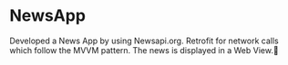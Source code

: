 # NewsApp
Developed a News App by using Newsapi.org. Retrofit for network calls which follow the MVVM pattern. The news is
displayed in a Web View.
